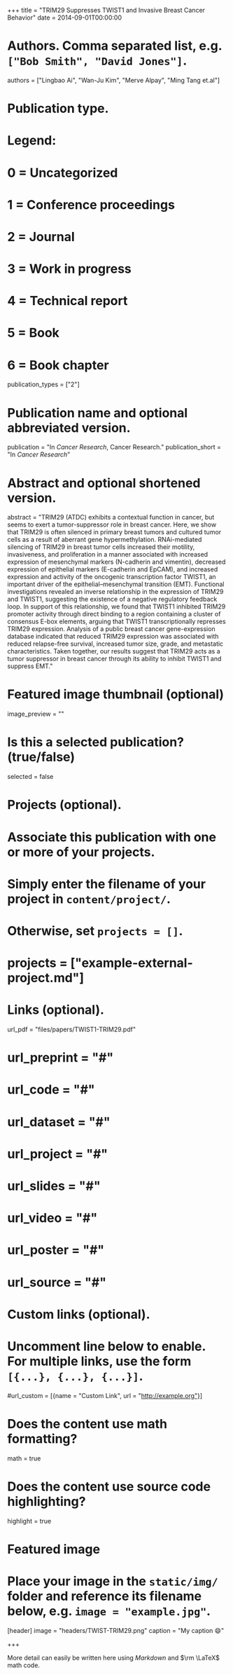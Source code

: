 +++
title = "TRIM29 Suppresses TWIST1 and Invasive Breast Cancer Behavior"
date = 2014-09-01T00:00:00

# Authors. Comma separated list, e.g. `["Bob Smith", "David Jones"]`.
authors = ["Lingbao Ai", "Wan-Ju Kim", "Merve Alpay", "Ming Tang et.al"]

# Publication type.
# Legend:
# 0 = Uncategorized
# 1 = Conference proceedings
# 2 = Journal
# 3 = Work in progress
# 4 = Technical report
# 5 = Book
# 6 = Book chapter
publication_types = ["2"]

# Publication name and optional abbreviated version.
publication = "In *Cancer Research*, Cancer Research."
publication_short = "In *Cancer Research*"

# Abstract and optional shortened version.
abstract = "TRIM29 (ATDC) exhibits a contextual function in cancer, but seems to exert a tumor-suppressor role in breast cancer. Here, we show that TRIM29 is often silenced in primary breast tumors and cultured tumor cells as a result of aberrant gene hypermethylation. RNAi-mediated silencing of TRIM29 in breast tumor cells increased their motility, invasiveness, and proliferation in a manner associated with increased expression of mesenchymal markers (N-cadherin and vimentin), decreased expression of epithelial markers (E-cadherin and EpCAM), and increased expression and activity of the oncogenic transcription factor TWIST1, an important driver of the epithelial–mesenchymal transition (EMT). Functional investigations revealed an inverse relationship in the expression of TRIM29 and TWIST1, suggesting the existence of a negative regulatory feedback loop. In support of this relationship, we found that TWIST1 inhibited TRIM29 promoter activity through direct binding to a region containing a cluster of consensus E-box elements, arguing that TWIST1 transcriptionally represses TRIM29 expression. Analysis of a public breast cancer gene-expression database indicated that reduced TRIM29 expression was associated with reduced relapse-free survival, increased tumor size, grade, and metastatic characteristics. Taken together, our results suggest that TRIM29 acts as a tumor suppressor in breast cancer through its ability to inhibit TWIST1 and suppress EMT."

# Featured image thumbnail (optional)
image_preview = ""

# Is this a selected publication? (true/false)
selected = false

# Projects (optional).
#   Associate this publication with one or more of your projects.
#   Simply enter the filename of your project in `content/project/`.
#   Otherwise, set `projects = []`.
# projects = ["example-external-project.md"]

# Links (optional).
url_pdf = "files/papers/TWIST1-TRIM29.pdf"
# url_preprint = "#"
# url_code = "#"
# url_dataset = "#"
# url_project = "#"
# url_slides = "#"
# url_video = "#"
# url_poster = "#"
# url_source = "#"

# Custom links (optional).
#   Uncomment line below to enable. For multiple links, use the form `[{...}, {...}, {...}]`.
#url_custom = [{name = "Custom Link", url = "http://example.org"}]

# Does the content use math formatting?
math = true

# Does the content use source code highlighting?
highlight = true

# Featured image
# Place your image in the `static/img/` folder and reference its filename below, e.g. `image = "example.jpg"`.
[header]
image = "headers/TWIST-TRIM29.png"
caption = "My caption :smile:"

+++

More detail can easily be written here using *Markdown* and $\rm \LaTeX$ math code.
